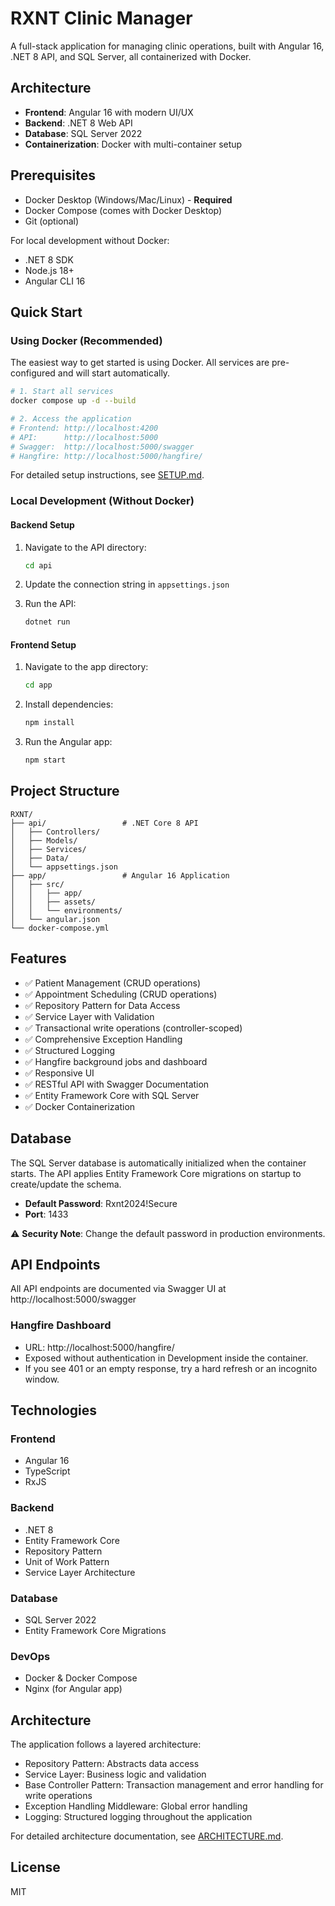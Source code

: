 # RXNT Clinic Manager

A full-stack application for managing clinic operations, built with Angular 16, .NET 8 API, and SQL Server, all containerized with Docker.

## Architecture

- **Frontend**: Angular 16 with modern UI/UX
- **Backend**: .NET 8 Web API
- **Database**: SQL Server 2022
- **Containerization**: Docker with multi-container setup

## Prerequisites

- Docker Desktop (Windows/Mac/Linux) - **Required**
- Docker Compose (comes with Docker Desktop)
- Git (optional)

For local development without Docker:
- .NET 8 SDK
- Node.js 18+
- Angular CLI 16

## Quick Start

### Using Docker (Recommended)

The easiest way to get started is using Docker. All services are pre-configured and will start automatically.

```bash
# 1. Start all services
docker compose up -d --build

# 2. Access the application
# Frontend: http://localhost:4200
# API:      http://localhost:5000
# Swagger:  http://localhost:5000/swagger
# Hangfire: http://localhost:5000/hangfire/
```

For detailed setup instructions, see [SETUP.md](SETUP.md).

### Local Development (Without Docker)

#### Backend Setup

1. Navigate to the API directory:
   ```bash
   cd api
   ```

2. Update the connection string in `appsettings.json`

3. Run the API:
   ```bash
   dotnet run
   ```

#### Frontend Setup

1. Navigate to the app directory:
   ```bash
   cd app
   ```

2. Install dependencies:
   ```bash
   npm install
   ```

3. Run the Angular app:
   ```bash
   npm start
   ```

## Project Structure

```
RXNT/
├── api/                 # .NET Core 8 API
│   ├── Controllers/
│   ├── Models/
│   ├── Services/
│   ├── Data/
│   └── appsettings.json
├── app/                 # Angular 16 Application
│   ├── src/
│   │   ├── app/
│   │   ├── assets/
│   │   └── environments/
│   └── angular.json
└── docker-compose.yml
```

## Features

- ✅ Patient Management (CRUD operations)
- ✅ Appointment Scheduling (CRUD operations)
- ✅ Repository Pattern for Data Access
- ✅ Service Layer with Validation
- ✅ Transactional write operations (controller-scoped)
- ✅ Comprehensive Exception Handling
- ✅ Structured Logging
- ✅ Hangfire background jobs and dashboard
- ✅ Responsive UI
- ✅ RESTful API with Swagger Documentation
- ✅ Entity Framework Core with SQL Server
- ✅ Docker Containerization

## Database

The SQL Server database is automatically initialized when the container starts. The API applies Entity Framework Core migrations on startup to create/update the schema.

- **Default Password**: Rxnt2024!Secure
- **Port**: 1433

⚠️ **Security Note**: Change the default password in production environments.

## API Endpoints

All API endpoints are documented via Swagger UI at http://localhost:5000/swagger

### Hangfire Dashboard

- URL: http://localhost:5000/hangfire/
- Exposed without authentication in Development inside the container.
- If you see 401 or an empty response, try a hard refresh or an incognito window.

## Technologies

### Frontend
- Angular 16
- TypeScript
- RxJS

### Backend
- .NET 8
- Entity Framework Core
- Repository Pattern
- Unit of Work Pattern
- Service Layer Architecture

### Database
- SQL Server 2022
- Entity Framework Core Migrations

### DevOps
- Docker & Docker Compose
- Nginx (for Angular app)

## Architecture

The application follows a layered architecture:

- Repository Pattern: Abstracts data access
- Service Layer: Business logic and validation
- Base Controller Pattern: Transaction management and error handling for write operations
- Exception Handling Middleware: Global error handling
- Logging: Structured logging throughout the application

For detailed architecture documentation, see [ARCHITECTURE.md](ARCHITECTURE.md).

## License

MIT
